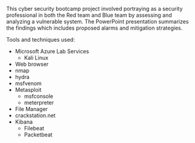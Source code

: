 This cyber security bootcamp project involved portraying as a security professional in both the Red team and Blue team by assessing and analyzing a vulnerable system.  The PowerPoint presentation summarizes the findings which includes proposed alarms and mitigation strategies. 

Tools and techniques used:
  - Microsoft Azure Lab Services
    - Kali Linux
  - Web browser
  - nmap
  - hydra
  - msfvenom
  - Metasploit 
    - msfconsole
    - meterpreter
  - File Manager
  - crackstation.net
  - Kibana
    - Filebeat
    - Packetbeat
  
